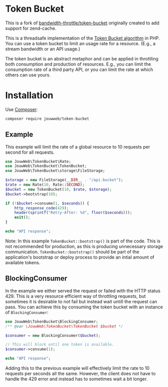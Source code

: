 # Token Bucket

This is a fork of [bandwidth-throttle/token-bucket](https://github.com/bandwidth-throttle/token-bucket) originally created to add support for zend-cache.

This is a threadsafe implementation of the [Token Bucket algorithm](https://en.wikipedia.org/wiki/Token_bucket) in PHP.
You can use a token bucket to limit an usage rate for a resource. (E.g., a stream bandwidth or an API usage.)

The token bucket is an abstract metaphor and can be applied in throttling both consumption and production of resources.
E.g., you can limit the consumption rate of a third party API, or you can limit the rate at which others can use yours.

# Installation
Use [Composer](https://getcomposer.org/):

```sh
composer require jouwweb/token-bucket
```

## Example
This example will limit the rate of a global resource to 10 requests per second for all requests.

```php
use JouwWeb\TokenBucket\Rate;
use JouwWeb\TokenBucket\TokenBucket;
use JouwWeb\TokenBucket\storage\FileStorage;

$storage = new FileStorage(__DIR__ . "/api.bucket");
$rate = new Rate(10, Rate::SECOND);
$bucket = new TokenBucket(10, $rate, $storage);
$bucket->bootstrap(10);

if (!$bucket->consume(1, $seconds)) {
    http_response_code(429);
    header(sprintf("Retry-After: %d", floor($seconds)));
    exit();
}

echo "API response";
```

Note: In this example `TokenBucket::bootstrap()` is part of the code.
This is not recommended for production, as this is producing unnecessary storage communication.
`TokenBucket::bootstrap()` should be part of the application's bootstrap or deploy process to provide an intial amount of available tokens.

## BlockingConsumer
In the example we either served the request or failed with the HTTP status 429.
This is a very resource efficient way of throttling requests, but sometimes it is desirable to not fail but instead wait untill the request can pass.
You can achieve this by consuming the token bucket with an instance of `BlockingConsumer`:

```php
use JouwWeb\TokenBucket\BlockingConsumer;
/** @var \JouwWeb\TokenBucket\TokenBucket $bucket */

$consumer = new BlockingConsumer($bucket);

// This will block until one token is available.
$consumer->consume(1);

echo "API response";
```

Adding this to the previous example will effectively limit the rate to 10 requests per seconds all the same.
However, the client does not have to handle the 429 error and instead has to sometimes wait a bit longer.
